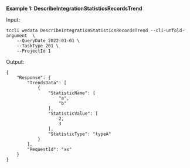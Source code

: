 **Example 1: DescribeIntegrationStatisticsRecordsTrend**



Input: 

```
tccli wedata DescribeIntegrationStatisticsRecordsTrend --cli-unfold-argument  \
    --QueryDate 2022-01-01 \
    --TaskType 201 \
    --ProjectId 1
```

Output: 
```
{
    "Response": {
        "TrendsData": [
            {
                "StatisticName": [
                    "a",
                    "b"
                ],
                "StatisticValue": [
                    2,
                    3
                ],
                "StatisticType": "typeA"
            }
        ],
        "RequestId": "xx"
    }
}
```

